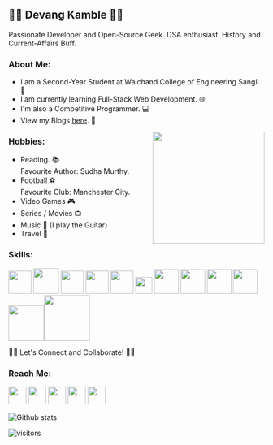 ## 👨‍💻 Devang Kamble 👨‍💻
Passionate Developer and Open-Source Geek. DSA enthusiast. History and Current-Affairs Buff.

### About Me:
+ I am a Second-Year Student at Walchand College of Engineering Sangli. 🏫
+ I am currently learning Full-Stack Web Development. 🌐
+ I'm also a Competitive Programmer. 💻
+ View my Blogs <a href="https://rising-entropy.github.io/">here</a>. 📖

<img align="right" src="https://media.giphy.com/media/o0vwzuFwCGAFO/giphy.gif" width="220">

### Hobbies:
  + Reading. 📚<br>
  Favourite Author: Sudha Murthy. 
  + Football ⚽<br>
  Favourite Club: Manchester City.
  + Video Games 🎮
  + Series / Movies 📺
  + Music 🎵 (I play the Guitar)
  + Travel 🧭
  
### Skills:  
<img src="https://image.flaticon.com/icons/svg/1822/1822899.svg" width="45"> <img src="https://cdn.iconscout.com/icon/free/png-512/c-programming-569564.png" width="50">  <img src="https://user-images.githubusercontent.com/42747200/46140125-da084900-c26d-11e8-8ea7-c45ae6306309.png" width="45">  <img src="https://image.flaticon.com/icons/svg/919/919827.svg" width="45">  <img src="https://image.flaticon.com/icons/svg/888/888847.svg" width="45">   <img src="https://upload.wikimedia.org/wikipedia/commons/thumb/d/d4/Javascript-shield.svg/1200px-Javascript-shield.svg.png" width="33">   <img src="https://cdn.iconscout.com/icon/free/png-512/jquery-10-1175155.png" width="48">   <img src="https://cdn.iconscout.com/icon/free/png-512/bootstrap-226077.png" width="48">  <img src="https://images.tutorialedge.net/images/node.png" width="48">  <img src="https://d2eip9sf3oo6c2.cloudfront.net/tags/images/000/000/359/full/expressjslogo.png" width="48"><img src="https://cdn.worldvectorlogo.com/logos/mysql-7.svg" width="70"><img src="https://sailsjs.com/images/logos/sails-logo_ltBg_ltBlue.png" width="90">
  
🤝🏻 Let's Connect and Collaborate! 🤝🏻

### Reach Me:
<a href="https://www.linkedin.com/in/devang-kamble/"><img src="https://image.flaticon.com/icons/svg/174/174857.svg" width="35"></a>   <a href="https://www.instagram.com/devangkamble/"><img src="https://image.flaticon.com/icons/svg/174/174855.svg" width="35"></a>    <a href="https://twitter.com/devang_kamble"><img src="https://image.flaticon.com/icons/svg/174/174876.svg" width="35"></a>    <a href="https://www.youtube.com/channel/UCtukYk9RAI8Tv0uLYe6CU2Q?view_as=subscriber"><img src="https://image.flaticon.com/icons/svg/174/174883.svg" width="35"></a>  <a href="https://www.quora.com/profile/Devang-Kamble"><img src="https://image.flaticon.com/icons/svg/174/174865.svg" width="35"></a>



![Github stats](https://github-readme-stats.vercel.app/api?username=rising-entropy&show_icons=true&hide_border=true)

![visitors](https://visitor-badge.laobi.icu/badge?page_id=https://github.com/rising-entropy/)

